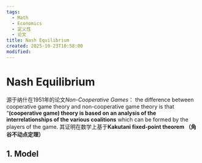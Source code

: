 ```yaml
---
tags:
  - Math
  - Economics
  - 定义性
  - 论文
title: Nash Equilibrium
created: 2025-10-23T10:58:00
modified:
---
```

# Nash Equilibrium
源于纳什在1951年的论文*Non-Cooperative Games*：
the difference between cooperative game theory and non-cooperative game theory is that “**(cooperative game) theory is based on an analysis of the interrelationships of the various coalitions** which can be formed by the players of the game.
其证明在数学上基于**Kakutani fixed-point theorem （角谷不动点定理）**

## 1. Model
